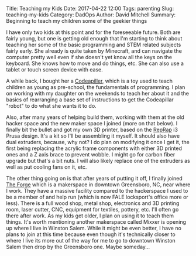 Title: Teaching my Kids
Date: 2017-04-22 12:00
Tags: parenting
Slug: teaching-my-kids
Category: DadOps
Author: David Mitchell
Summary: Beginning to teach my children some of the geekier things

I have only two kids at this point and for the foreseeable future. Both are fairly young, but one is getting old enough
that I'm starting to think about teaching her some of the basic programming and STEM related subjects fairly early. She
already is quite taken by Minecraft, and can navigate the computer pretty well even if she doesn't yet know all the keys
on the keyboard. She knows how to move and do things, etc. She can also use a tablet or touch screen device with ease.

A while back, I bought her a [Codeapiller](https://www.youtube.com/watch?v=XO7OQZAwSR4), which is a toy used to teach
children as young as pre-school, the fundamentals of programming. I plan on working with my daughter on the weekends to
teach her about it and the basics of rearranging a base set of instructions to get the Codeapillar "robot" to do what she
wants it to do.

Also, after many years of helping build them, working with them at the old hacker space and the new maker space I joined
(more on that below). I finally bit the bullet and got my own 3D printer, based on the [RepRap](http://www.reprap.org) i3
Prusa design. It's a kit so I'll be assembling it myself. It should also have dual extruders, because, why not?  I do
plan on modifying it once I get it, the first being replacing the acrylic frame components with either 3D printed ones
and a Z axis brace to prevent wobble. I might go for carbon fiber upgrade but that's a bit nuts. I will also likely
replace one of the extruders as well as put cooling fans on it, etc.

The other thing going on is that after years of putting it off, I finally joined [The Forge](http://www.forgegreensboro.org)
which is a makerspace in downtown Greensboro, NC, near where I work. They have a massive facility compared to the
hackerspace I used to be a member of and help run (which is now FALE locksport's office more or less). There is a full
wood shop, metal shop, electronics and 3D printing room, laser cutter, CNC, equipment for textiles, pottery, etc. I'll
often go there after work. As my kids get older, I plan on using it to teach them things. It's worth mentioning another
makerspace called Mixxer is opening up where I live in Winston Salem. While it might be even better, I have no plans to join
at this time because even though it's technically closer to where I live its more out of the way for me to go to downtown
Winston Salem then drop by the Greensboro one. Maybe someday...

